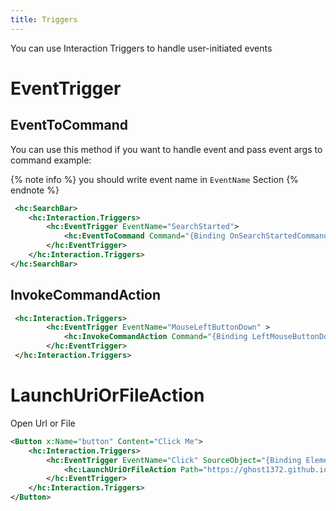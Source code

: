 ```yaml
---
title: Triggers
---
```


You can use Interaction Triggers to handle user-initiated events

# EventTrigger

## EventToCommand
You can use this method if you want to handle event and pass event args to command
example:

{% note info %}
you should write event name in `EventName` Section
{% endnote %}

``` xml
 <hc:SearchBar>
    <hc:Interaction.Triggers>
        <hc:EventTrigger EventName="SearchStarted">
            <hc:EventToCommand Command="{Binding OnSearchStartedCommand}" PassEventArgsToCommand="True"/>
        </hc:EventTrigger>
    </hc:Interaction.Triggers>
</hc:SearchBar>
```

## InvokeCommandAction

``` xml
 <hc:Interaction.Triggers>
        <hc:EventTrigger EventName="MouseLeftButtonDown" >
            <hc:InvokeCommandAction Command="{Binding LeftMouseButtonDownCommand}" CommandParameter="test" />
        </hc:EventTrigger>
 </hc:Interaction.Triggers>
```

# LaunchUriOrFileAction
Open Url or File

``` xml
<Button x:Name="button" Content="Click Me">
    <hc:Interaction.Triggers>
        <hc:EventTrigger EventName="Click" SourceObject="{Binding ElementName=button}">
            <hc:LaunchUriOrFileAction Path="https://ghost1372.github.io" />
        </hc:EventTrigger>
    </hc:Interaction.Triggers>
</Button>
```